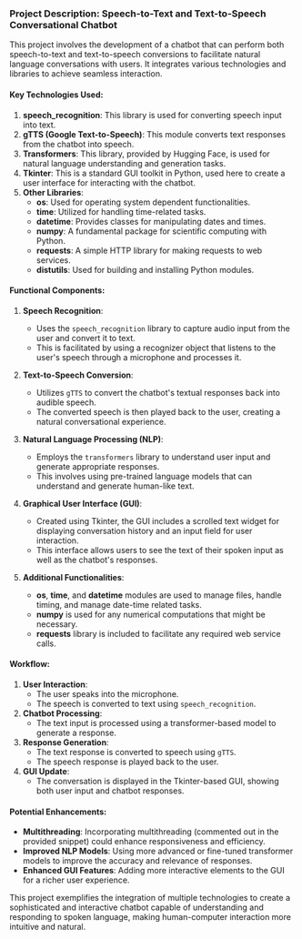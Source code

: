 ### Project Description: Speech-to-Text and Text-to-Speech Conversational Chatbot

This project involves the development of a chatbot that can perform both speech-to-text and text-to-speech conversions to facilitate natural language conversations with users. It integrates various technologies and libraries to achieve seamless interaction.

#### Key Technologies Used:
1. **speech_recognition**: This library is used for converting speech input into text.
2. **gTTS (Google Text-to-Speech)**: This module converts text responses from the chatbot into speech.
3. **Transformers**: This library, provided by Hugging Face, is used for natural language understanding and generation tasks.
4. **Tkinter**: This is a standard GUI toolkit in Python, used here to create a user interface for interacting with the chatbot.
5. **Other Libraries**:
   - **os**: Used for operating system dependent functionalities.
   - **time**: Utilized for handling time-related tasks.
   - **datetime**: Provides classes for manipulating dates and times.
   - **numpy**: A fundamental package for scientific computing with Python.
   - **requests**: A simple HTTP library for making requests to web services.
   - **distutils**: Used for building and installing Python modules.

#### Functional Components:
1. **Speech Recognition**:
   - Uses the `speech_recognition` library to capture audio input from the user and convert it to text.
   - This is facilitated by using a recognizer object that listens to the user's speech through a microphone and processes it.

2. **Text-to-Speech Conversion**:
   - Utilizes `gTTS` to convert the chatbot's textual responses back into audible speech.
   - The converted speech is then played back to the user, creating a natural conversational experience.

3. **Natural Language Processing (NLP)**:
   - Employs the `transformers` library to understand user input and generate appropriate responses.
   - This involves using pre-trained language models that can understand and generate human-like text.

4. **Graphical User Interface (GUI)**:
   - Created using Tkinter, the GUI includes a scrolled text widget for displaying conversation history and an input field for user interaction.
   - This interface allows users to see the text of their spoken input as well as the chatbot's responses.

5. **Additional Functionalities**:
   - **os**, **time**, and **datetime** modules are used to manage files, handle timing, and manage date-time related tasks.
   - **numpy** is used for any numerical computations that might be necessary.
   - **requests** library is included to facilitate any required web service calls.

#### Workflow:
1. **User Interaction**:
   - The user speaks into the microphone.
   - The speech is converted to text using `speech_recognition`.
2. **Chatbot Processing**:
   - The text input is processed using a transformer-based model to generate a response.
3. **Response Generation**:
   - The text response is converted to speech using `gTTS`.
   - The speech response is played back to the user.
4. **GUI Update**:
   - The conversation is displayed in the Tkinter-based GUI, showing both user input and chatbot responses.

#### Potential Enhancements:
- **Multithreading**: Incorporating multithreading (commented out in the provided snippet) could enhance responsiveness and efficiency.
- **Improved NLP Models**: Using more advanced or fine-tuned transformer models to improve the accuracy and relevance of responses.
- **Enhanced GUI Features**: Adding more interactive elements to the GUI for a richer user experience.

This project exemplifies the integration of multiple technologies to create a sophisticated and interactive chatbot capable of understanding and responding to spoken language, making human-computer interaction more intuitive and natural.
